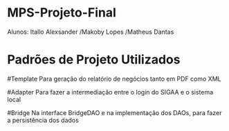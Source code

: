 # MPS-Projeto-Final

Alunos: Itallo Alexsander
        /Makoby Lopes
        /Matheus Dantas
        
# Padrões de Projeto Utilizados

#Template
Para geração do relatório de negócios tanto em PDF como XML

#Adapter
Para fazer a intermediação entre o login do SIGAA e o sistema local

#Bridge
Na interface BridgeDAO e na implementação dos DAOs, para fazer a persistência dos dados



